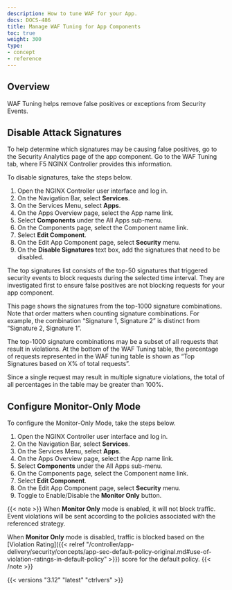 ```yaml
---
description: How to tune WAF for your App.
docs: DOCS-486
title: Manage WAF Tuning for App Components
toc: true
weight: 300
type:
- concept
- reference
---
```



## Overview

WAF Tuning helps remove false positives or exceptions from Security Events.

## Disable Attack Signatures

To help determine which signatures may be causing false positives, go to the Security Analytics page of the app component. Go to the WAF Tuning tab, where F5 NGINX Controller provides this information.

To disable signatures, take the steps below.

1. Open the NGINX Controller user interface and log in.
2. On the Navigation Bar, select **Services**.
3. On the Services Menu, select **Apps**.
4. On the Apps Overview page, select the App name link.
5. Select **Components** under the All Apps sub-menu.
6. On the Components page, select the Component name link.
7. Select **Edit Component**.
8. On the Edit App Component page, select **Security** menu.
9. On the **Disable Signatures** text box, add the signatures that need to be disabled.

The top signatures list consists of the top-50 signatures that triggered security events to block requests during the selected time interval. They are investigated first to ensure false positives are not blocking requests for your app component.

This page shows the signatures from the top-1000 signature combinations. Note that order matters when counting signature combinations. For example, the combination “Signature 1, Signature 2” is distinct from “Signature 2, Signature 1”.

The top-1000 signature combinations may be a subset of all requests that result in violations. At the bottom of the WAF Tuning table, the percentage of requests represented in the WAF tuning table is shown as “Top Signatures based on X% of total requests”.

Since a single request may result in multiple signature violations, the total of all percentages in the table may be greater than 100%.

## Configure Monitor-Only Mode

To configure the Monitor-Only Mode, take the steps below.

1. Open the NGINX Controller user interface and log in.
2. On the Navigation Bar, select **Services**.
3. On the Services Menu, select **Apps**.
4. On the Apps Overview page, select the App name link.
5. Select **Components** under the All Apps sub-menu.
6. On the Components page, select the Component name link.
7. Select **Edit Component**.
8. On the Edit App Component page, select **Security** menu.
9. Toggle to Enable/Disable the **Monitor Only** button.

{{< note >}}
When **Monitor Only** mode is enabled, it will not block traffic. Event violations will be sent according to the policies associated with the referenced strategy.

When **Monitor Only** mode is disabled, traffic is blocked based on the [Violation Rating]({{< relref "/controller/app-delivery/security/concepts/app-sec-default-policy-original.md#use-of-violation-ratings-in-default-policy" >}}) score for the default policy.
{{< /note >}}

{{< versions "3.12" "latest" "ctrlvers" >}}
